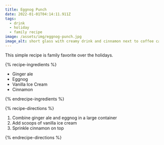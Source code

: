 ```yaml
---
title: Eggnog Punch
date: 2022-01-01T04:14:11.911Z
tags:
  - drink
  - holiday
  - family recipe
image: /assets/img/eggnog-punch.jpg
image_alt: short glass with creamy drink and cinnamon next to coffee cake.
---
```

This simple recipe is family favorite over the holidays.

{% recipe-ingredients %}

- Ginger ale
- Eggnog
- Vanilla Ice Cream
- Cinnamon

{% endrecipe-ingredients %}

{% recipe-directions %}

1. Combine ginger ale and eggnog in a large container
1. Add scoops of vanilla ice cream
1. Sprinkle cinnamon on top

{% endrecipe-directions %}
